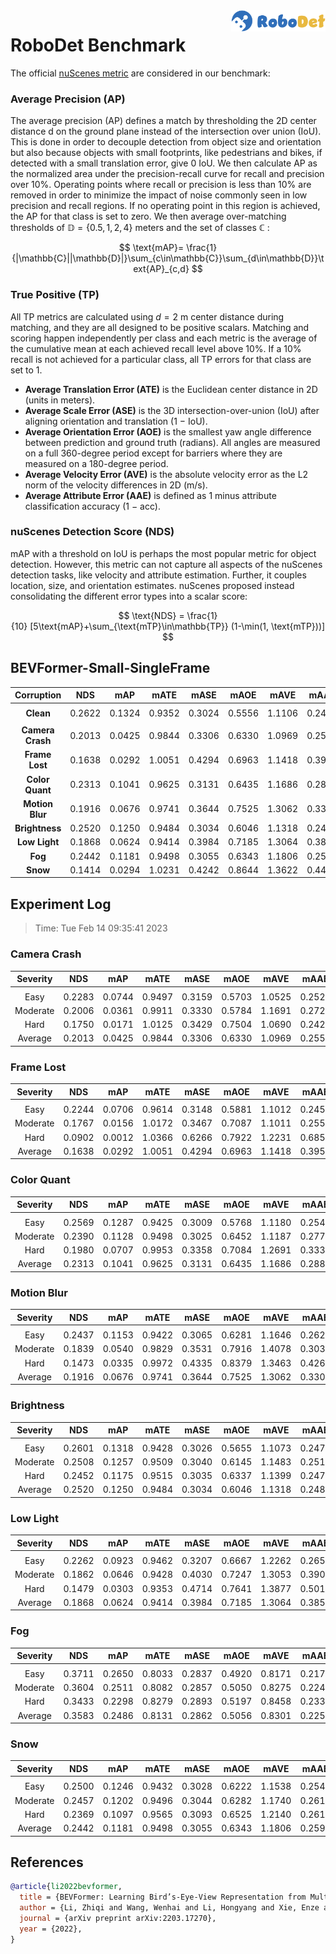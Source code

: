 <img src="../figs/logo2.png" align="right" width="30%">

# RoboDet Benchmark

The official [nuScenes metric](https://www.nuscenes.org/object-detection/?externalData=all&mapData=all&modalities=Any) are considered in our benchmark:

### Average Precision (AP)

The average precision (AP) defines a match by thresholding the 2D center distance d on the ground plane instead of the intersection over union (IoU). This is done in order to decouple detection from object size and orientation but also because objects with small footprints, like pedestrians and bikes, if detected with a small translation error, give 0 IoU.
We then calculate AP as the normalized area under the precision-recall curve for recall and precision over 10%. Operating points where recall or precision is less than 10% are removed in order to minimize the impact of noise commonly seen in low precision and recall regions. If no operating point in this region is achieved, the AP for that class is set to zero. We then average over-matching thresholds of $\mathbb{D}=\{0.5, 1, 2, 4\}$ meters and the set of classes $\mathbb{C}$ :

$$
\text{mAP}= \frac{1}{|\mathbb{C}||\mathbb{D}|}\sum_{c\in\mathbb{C}}\sum_{d\in\mathbb{D}}\text{AP}_{c,d}
$$

### True Positive (TP)

All TP metrics are calculated using $d=2$ m center distance during matching, and they are all designed to be positive scalars. Matching and scoring happen independently per class and each metric is the average of the cumulative mean at each achieved recall level above 10%. If a 10% recall is not achieved for a particular class, all TP errors for that class are set to 1. 

- **Average Translation Error (ATE)** is the Euclidean center distance in 2D (units in meters). 
- **Average Scale Error (ASE)** is the 3D intersection-over-union (IoU) after aligning orientation and translation (1 − IoU).
- **Average Orientation Error (AOE)** is the smallest yaw angle difference between prediction and ground truth (radians). All angles are measured on a full 360-degree period except for barriers where they are measured on a 180-degree period.
- **Average Velocity Error (AVE)** is the absolute velocity error as the L2 norm of the velocity differences in 2D (m/s).
- **Average Attribute Error (AAE)** is defined as 1 minus attribute classification accuracy (1 − acc).

### nuScenes Detection Score (NDS)
mAP with a threshold on IoU is perhaps the most popular metric for object detection. However, this metric can not capture all aspects of the nuScenes detection tasks, like velocity and attribute estimation. Further, it couples location, size, and orientation estimates. nuScenes proposed instead consolidating the different error types into a scalar score:

$$
\text{NDS} = \frac{1}{10} [5\text{mAP}+\sum_{\text{mTP}\in\mathbb{TP}} (1-\min(1, \text{mTP}))]
$$

## BEVFormer-Small-SingleFrame

| **Corruption** | **NDS** | **mAP** | **mATE** | **mASE** | **mAOE** | **mAVE** | **mAAE** |
| :------------: | :-----: | :-----: | :------: | :------: | :------: | :------: | :------: |
||
| **Clean** | 0.2622    | 0.1324    | 0.9352     | 0.3024     | 0.5556     | 1.1106     | 0.2466     |
||
| **Camera Crash** | 0.2013    | 0.0425    | 0.9844     | 0.3306     | 0.6330     | 1.0969     | 0.2556     |
| **Frame Lost** | 0.1638    | 0.0292    | 1.0051     | 0.4294     | 0.6963     | 1.1418     | 0.3954     |
| **Color Quant** | 0.2313    | 0.1041    | 0.9625     | 0.3131     | 0.6435     | 1.1686     | 0.2882     |
| **Motion Blur** | 0.1916    | 0.0676    | 0.9741     | 0.3644     | 0.7525     | 1.3062     | 0.3307     |
| **Brightness** | 0.2520    | 0.1250    | 0.9484     | 0.3034     | 0.6046     | 1.1318     | 0.2486     |
| **Low Light** | 0.1868    | 0.0624    | 0.9414     | 0.3984     | 0.7185     | 1.3064     | 0.3859     |
| **Fog** | 0.2442    | 0.1181    | 0.9498     | 0.3055     | 0.6343     | 1.1806     | 0.2592     |
| **Snow** | 0.1414    | 0.0294    | 1.0231     | 0.4242     | 0.8644     | 1.3622     | 0.4444     |

## Experiment Log

>Time: Tue Feb 14 09:35:41 2023

### Camera Crash

| **Severity** | **NDS** | **mAP** | **mATE** | **mASE** | **mAOE** | **mAVE** | **mAAE** |
| :----------: | :-----: | :-----: | :------: | :------: | :------: | :------: | :------: |
|              |         |         |          |          |          |          |          |
|     Easy     | 0.2283    | 0.0744    | 0.9497     | 0.3159     | 0.5703     | 1.0525     | 0.2526     |
|   Moderate   | 0.2006    | 0.0361    | 0.9911     | 0.3330     | 0.5784     | 1.1691     | 0.2721     |
|     Hard     | 0.1750    | 0.0171    | 1.0125     | 0.3429     | 0.7504     | 1.0690     | 0.2422     |
|   Average    | 0.2013    | 0.0425    | 0.9844     | 0.3306     | 0.6330     | 1.0969     | 0.2556     |


### Frame Lost

| **Severity** | **NDS** | **mAP** | **mATE** | **mASE** | **mAOE** | **mAVE** | **mAAE** |
| :----------: | :-----: | :-----: | :------: | :------: | :------: | :------: | :------: |
|              |         |         |          |          |          |          |          |
|     Easy     | 0.2244    | 0.0706    | 0.9614     | 0.3148     | 0.5881     | 1.1012     | 0.2451     |
|   Moderate   | 0.1767    | 0.0156    | 1.0172     | 0.3467     | 0.7087     | 1.1011     | 0.2558     |
|     Hard     | 0.0902    | 0.0012    | 1.0366     | 0.6266     | 0.7922     | 1.2231     | 0.6852     |
|   Average    | 0.1638    | 0.0292    | 1.0051     | 0.4294     | 0.6963     | 1.1418     | 0.3954     |


### Color Quant

| **Severity** | **NDS** | **mAP** | **mATE** | **mASE** | **mAOE** | **mAVE** | **mAAE** |
| :----------: | :-----: | :-----: | :------: | :------: | :------: | :------: | :------: |
|              |         |         |          |          |          |          |          |
|     Easy     | 0.2569    | 0.1287    | 0.9425     | 0.3009     | 0.5768     | 1.1180     | 0.2540     |
|   Moderate   | 0.2390    | 0.1128    | 0.9498     | 0.3025     | 0.6452     | 1.1187     | 0.2770     |
|     Hard     | 0.1980    | 0.0707    | 0.9953     | 0.3358     | 0.7084     | 1.2691     | 0.3336     |
|   Average    | 0.2313    | 0.1041    | 0.9625     | 0.3131     | 0.6435     | 1.1686     | 0.2882     |


### Motion Blur

| **Severity** | **NDS** | **mAP** | **mATE** | **mASE** | **mAOE** | **mAVE** | **mAAE** |
| :----------: | :-----: | :-----: | :------: | :------: | :------: | :------: | :------: |
|              |         |         |          |          |          |          |          |
|     Easy     | 0.2437    | 0.1153    | 0.9422     | 0.3065     | 0.6281     | 1.1646     | 0.2624     |
|   Moderate   | 0.1839    | 0.0540    | 0.9829     | 0.3531     | 0.7916     | 1.4078     | 0.3035     |
|     Hard     | 0.1473    | 0.0335    | 0.9972     | 0.4335     | 0.8379     | 1.3463     | 0.4262     |
|   Average    | 0.1916    | 0.0676    | 0.9741     | 0.3644     | 0.7525     | 1.3062     | 0.3307     |


### Brightness

| **Severity** | **NDS** | **mAP** | **mATE** | **mASE** | **mAOE** | **mAVE** | **mAAE** |
| :----------: | :-----: | :-----: | :------: | :------: | :------: | :------: | :------: |
|              |         |         |          |          |          |          |          |
|     Easy     | 0.2601    | 0.1318    | 0.9428     | 0.3026     | 0.5655     | 1.1073     | 0.2476     |
|   Moderate   | 0.2508    | 0.1257    | 0.9509     | 0.3040     | 0.6145     | 1.1483     | 0.2512     |
|     Hard     | 0.2452    | 0.1175    | 0.9515     | 0.3035     | 0.6337     | 1.1399     | 0.2471     |
|   Average    | 0.2520    | 0.1250    | 0.9484     | 0.3034     | 0.6046     | 1.1318     | 0.2486     |


### Low Light

| **Severity** | **NDS** | **mAP** | **mATE** | **mASE** | **mAOE** | **mAVE** | **mAAE** |
| :----------: | :-----: | :-----: | :------: | :------: | :------: | :------: | :------: |
|              |         |         |          |          |          |          |          |
|     Easy     | 0.2262    | 0.0923    | 0.9462     | 0.3207     | 0.6667     | 1.2262     | 0.2659     |
|   Moderate   | 0.1862    | 0.0646    | 0.9428     | 0.4030     | 0.7247     | 1.3053     | 0.3901     |
|     Hard     | 0.1479    | 0.0303    | 0.9353     | 0.4714     | 0.7641     | 1.3877     | 0.5016     |
|   Average    | 0.1868    | 0.0624    | 0.9414     | 0.3984     | 0.7185     | 1.3064     | 0.3859     |


### Fog

| **Severity** | **NDS** | **mAP** | **mATE** | **mASE** | **mAOE** | **mAVE** | **mAAE** |
| :----------: | :-----: | :-----: | :------: | :------: | :------: | :------: | :------: |
|              |         |         |          |          |          |          |          |
|     Easy     | 0.3711    | 0.2650    | 0.8033     | 0.2837     | 0.4920     | 0.8171     | 0.2176     |
|   Moderate   | 0.3604    | 0.2511    | 0.8082     | 0.2857     | 0.5050     | 0.8275     | 0.2246     |
|     Hard     | 0.3433    | 0.2298    | 0.8279     | 0.2893     | 0.5197     | 0.8458     | 0.2332     |
|   Average    | 0.3583    | 0.2486    | 0.8131     | 0.2862     | 0.5056     | 0.8301     | 0.2251     |


### Snow

| **Severity** | **NDS** | **mAP** | **mATE** | **mASE** | **mAOE** | **mAVE** | **mAAE** |
| :----------: | :-----: | :-----: | :------: | :------: | :------: | :------: | :------: |
|              |         |         |          |          |          |          |          |
|     Easy     | 0.2500    | 0.1246    | 0.9432     | 0.3028     | 0.6222     | 1.1538     | 0.2543     |
|   Moderate   | 0.2457    | 0.1202    | 0.9496     | 0.3044     | 0.6282     | 1.1740     | 0.2618     |
|     Hard     | 0.2369    | 0.1097    | 0.9565     | 0.3093     | 0.6525     | 1.2140     | 0.2614     |
|   Average    | 0.2442    | 0.1181    | 0.9498     | 0.3055     | 0.6343     | 1.1806     | 0.2592     |



## References

```bib
@article{li2022bevformer,
  title = {BEVFormer: Learning Bird’s-Eye-View Representation from Multi-Camera Images via Spatiotemporal Transformers},
  author = {Li, Zhiqi and Wang, Wenhai and Li, Hongyang and Xie, Enze and Sima, Chonghao and Lu, Tong and Qiao, Yu and Dai, Jifeng},
  journal = {arXiv preprint arXiv:2203.17270},
  year = {2022},
}
```

